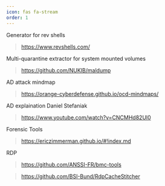 ```yaml
---
icon: fas fa-stream
order: 1
---
```



 Generator for rev shells 
> <https://www.revshells.com/>

 Multi-quarantine extractor for system mounted volumes 
> <https://github.com/NUKIB/maldump>

AD attack mindmap 
 > <https://orange-cyberdefense.github.io/ocd-mindmaps/>

AD explaination Daniel Stefaniak
 > <https://www.youtube.com/watch?v=CNCMHd82Ul0>

Forensic Tools 
><https://ericzimmerman.github.io/#!index.md>

RDP
><https://github.com/ANSSI-FR/bmc-tools>

><https://github.com/BSI-Bund/RdpCacheStitcher>